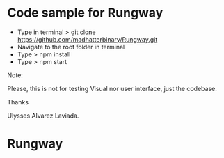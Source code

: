 # Code sample for Rungway

- Type in terminal > git clone https://github.com/madhatterbinary/Rungway.git
- Navigate to the root folder in terminal
- Type > npm install 
- Type > npm start

Note:

Please, this is not for testing Visual nor user interface, just the codebase.

Thanks

Ulysses Alvarez Laviada.
# Rungway
